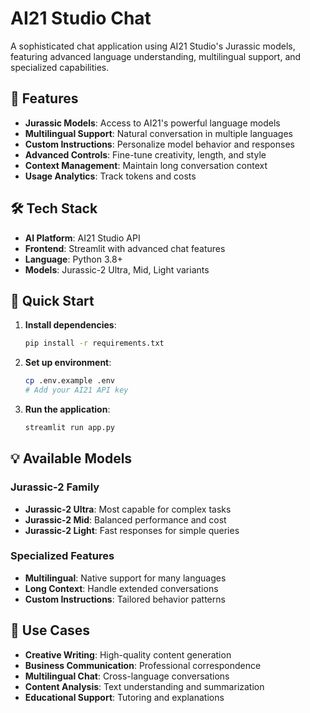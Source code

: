 # AI21 Studio Chat

A sophisticated chat application using AI21 Studio's Jurassic models, featuring advanced language understanding, multilingual support, and specialized capabilities.

## 🌟 Features

- **Jurassic Models**: Access to AI21's powerful language models
- **Multilingual Support**: Natural conversation in multiple languages
- **Custom Instructions**: Personalize model behavior and responses
- **Advanced Controls**: Fine-tune creativity, length, and style
- **Context Management**: Maintain long conversation context
- **Usage Analytics**: Track tokens and costs

## 🛠️ Tech Stack

- **AI Platform**: AI21 Studio API
- **Frontend**: Streamlit with advanced chat features
- **Language**: Python 3.8+
- **Models**: Jurassic-2 Ultra, Mid, Light variants

## 🚀 Quick Start

1. **Install dependencies**:
   ```bash
   pip install -r requirements.txt
   ```

2. **Set up environment**:
   ```bash
   cp .env.example .env
   # Add your AI21 API key
   ```

3. **Run the application**:
   ```bash
   streamlit run app.py
   ```

## 💡 Available Models

### Jurassic-2 Family
- **Jurassic-2 Ultra**: Most capable for complex tasks
- **Jurassic-2 Mid**: Balanced performance and cost
- **Jurassic-2 Light**: Fast responses for simple queries

### Specialized Features
- **Multilingual**: Native support for many languages
- **Long Context**: Handle extended conversations
- **Custom Instructions**: Tailored behavior patterns

## 🎯 Use Cases

- **Creative Writing**: High-quality content generation
- **Business Communication**: Professional correspondence
- **Multilingual Chat**: Cross-language conversations
- **Content Analysis**: Text understanding and summarization
- **Educational Support**: Tutoring and explanations
